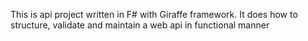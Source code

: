 This is api project written in F# with Giraffe framework. It does how to structure, validate and maintain a web api in functional manner
